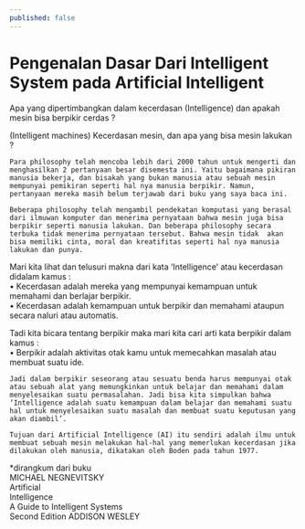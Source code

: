 ```yaml
---
published: false
---
```

# Pengenalan Dasar Dari Intelligent System pada Artificial Intelligent

Apa yang dipertimbangkan dalam kecerdasan (Intelligence) dan apakah mesin bisa berpikir cerdas ?

(Intelligent machines) Kecerdasan mesin, dan apa yang bisa mesin lakukan ?

	Para philosophy telah mencoba lebih dari 2000 tahun untuk mengerti dan menghasilkan 2 pertanyaan besar disemesta ini. Yaitu bagaimana pikiran manusia bekerja, dan bisakah yang bukan manusia atau sebuah mesin mempunyai pemikiran seperti hal nya manusia berpikir. Namun, pertanyaan mereka masih belum terjawab dari buku yang saya baca ini. 

	Beberapa philosophy telah mengambil pendekatan komputasi yang berasal dari ilmuwan komputer dan menerima pernyataan bahwa mesin juga bisa berpikir seperti manusia lakukan. Dan beberapa philosophy secara terbuka tidak menerima pernyataan tersebut. Bahwa mesin tidak  akan bisa memiliki cinta, moral dan kreatifitas seperti hal nya manusia lakukan dan punya. 

Mari kita lihat dan telusuri makna dari kata ‘Intelligence’ atau kecerdasan didalam kamus :  
    • Kecerdasan adalah mereka yang mempunyai kemampuan untuk memahami dan berlajar berpikir.  
    • Kecerdasan adalah kemampuan untuk berpikir dan memahami ataupun secara naluri atau automatis.
      
Tadi kita bicara tentang berpikir maka mari kita cari arti kata berpikir dalam kamus :  
    • Berpikir adalah aktivitas otak kamu untuk memecahkan masalah atau membuat suatu ide.
      
	Jadi dalam berpikir seseorang atau sesuatu benda harus mempunyai otak atau sebuah alat yang memungkinkan untuk belajar dan memahami dalam menyelesaikan suatu permasalahan. Jadi bisa kita simpulkan bahwa ‘Intelligence adalah suatu kemampuan dalam belajar dan memahami suatu hal untuk menyelesaikan suatu masalah dan membuat suatu keputusan yang akan diambil’.
	
	Tujuan dari Artificial Intelligence (AI) itu sendiri adalah ilmu untuk membuat sebuah mesin melakukan hal-hal yang memerlukan kecerdasan jika dilakukan oleh manusia, dikatakan oleh Boden pada tahun 1977.
    
*dirangkum dari buku  
MICHAEL NEGNEVITSKY  
Artificial  
Intelligence  
A Guide to Intelligent Systems  
Second Edition ADDISON WESLEY
